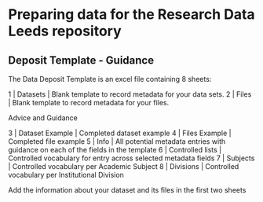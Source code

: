 # Preparing data for the Research Data Leeds repository

## Deposit Template - Guidance

The Data Deposit Template is an excel file containing 8 sheets:

1 | Datasets | Blank template to record metadata for your data sets.
2 | Files | Blank template to record metadata for your files.

Advice and Guidance

3 | Dataset Example | Completed dataset example
4 | Files Example | Completed file example
5 | Info | All potential metadata entries with guidance on each of the fields in the template
6 | Controlled lists | Controlled vocabulary for entry across selected metadata fields
7 | Subjects | Controlled vocabulary per Academic Subject
8 | Divisions | Controlled vocabulary per Institutional Division

Add the information about your dataset and its files in the first two sheets

